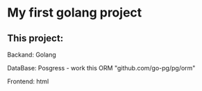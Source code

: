 # My first golang project

## This project:

Backand: Golang

DataBase: Posgress - work this ORM "github.com/go-pg/pg/orm"

Frontend: html
